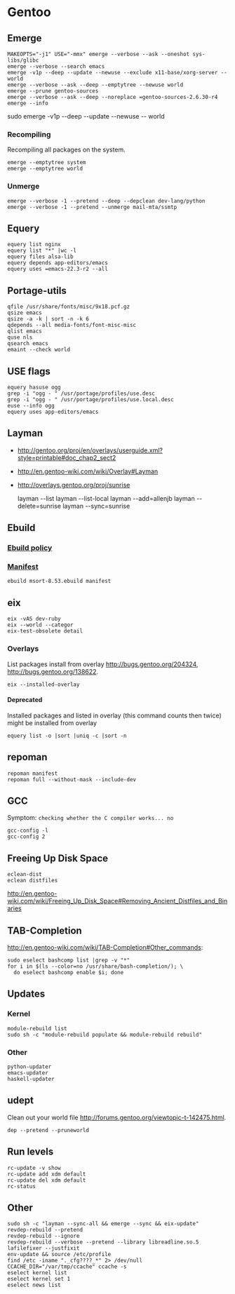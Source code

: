 <!-- -*- coding: utf-8-unix; -*-
     Danil Kutkevich's reference cards <http://kutkevich.org/rc>.
     Copyright (C) 2007, 2008, 2009, 2010 Danil Kutkevich <danil@kutkevich.org>

     This reference cards is licensed under the Creative Commons
     Attribution-Share Alike 3.0 Unported License. To view a copy of this
     license, see the COPYING file or visit
     <http://creativecommons.org/licenses/by-sa/3.0/> or send a letter to
     Creative Commons, 171 Second Street, Suite 300, San Francisco,
     California, 94105, USA. -->

Gentoo
======

Emerge
------

    MAKEOPTS="-j1" USE="-mmx" emerge --verbose --ask --oneshot sys-libs/glibc
    emerge --verbose --search emacs
    emerge -v1p --deep --update --newuse --exclude x11-base/xorg-server -- world
    emerge --verbose --ask --deep --emptytree --newuse world
    emerge --prune gentoo-sources
    emerge --verbose --ask --deep --noreplace =gentoo-sources-2.6.30-r4
    emerge --info

sudo emerge -v1p --deep --update --newuse   -- world

### Recompiling

Recompiling all packages on the system.

    emerge --emptytree system
    emerge --emptytree world

### Unmerge

    emerge --verbose -1 --pretend --deep --depclean dev-lang/python
    emerge --verbose -1 --pretend --unmerge mail-mta/ssmtp

Equery
-----

    equery list nginx
    equery list "*" |wc -l
    equery files alsa-lib
    equery depends app-editors/emacs
    equery uses =emacs-22.3-r2 --all

Portage-utils
-------------

    qfile /usr/share/fonts/misc/9x18.pcf.gz
    qsize emacs
    qsize -a -k | sort -n -k 6
    qdepends --all media-fonts/font-misc-misc
    qlist emacs
    quse nls
    qsearch emacs
    emaint --check world

USE flags
---------

    equery hasuse ogg
    grep -i "ogg - " /usr/portage/profiles/use.desc
    grep -i "ogg - " /usr/portage/profiles/use.local.desc
    euse --info ogg
    equery uses app-editors/emacs

Layman
------

* <http://gentoo.org/proj/en/overlays/userguide.xml?style=printable#doc_chap2_sect2>
* <http://en.gentoo-wiki.com/wiki/Overlay#Layman>
* <http://overlays.gentoo.org/proj/sunrise>

    layman --list
    layman --list-local
    layman --add=allenjb
    layman --delete=sunrise
    layman --sync=sunrise

Ebuild
------

### [Ebuild policy][]

[Ebuild policy]: <http://gentoo.org/proj/en/devrel/handbook/handbook.xml?style=printable&part=3&chap=1>

### [Manifest][]

[Manifest]: <http://devmanual.gentoo.org/general-concepts/manifest/index.html>

    ebuild msort-8.53.ebuild manifest

eix
---

    eix -vAS dev-ruby
    eix --world --categor
    eix-test-obsolete detail

### Overlays

List packages install from overlay <http://bugs.gentoo.org/204324>,
<http://bugs.gentoo.org/138622>.

    eix --installed-overlay

#### Deprecated

Installed packages and listed in overlay (this command counts then
twice) might be installed from overlay

    equery list -o |sort |uniq -c |sort -n

repoman
-------

    repoman manifest
    repoman full --without-mask --include-dev

GCC
---

Symptom: `checking whether the C compiler works... no`

    gcc-config -l
    gcc-config 2

Freeing Up Disk Space
---------------------

    eclean-dist
    eclean distfiles

<http://en.gentoo-wiki.com/wiki/Freeing_Up_Disk_Space#Removing_Ancient_Distfiles_and_Binaries>

TAB-Completion
--------------

<http://en.gentoo-wiki.com/wiki/TAB-Completion#Other_commands>:

    sudo eselect bashcomp list |grep -v "*"
    for i in $(ls --color=no /usr/share/bash-completion/); \
      do eselect bashcomp enable $i; done

Updates
-------

### Kernel

    module-rebuild list
    sudo sh -c "module-rebuild populate && module-rebuild rebuild"

### Other

    python-updater
    emacs-updater
    haskell-updater

udept
-----

Clean out your world file
<http://forums.gentoo.org/viewtopic-t-142475.html>.

    dep --pretend --pruneworld

Run levels
----------

    rc-update -v show
    rc-update add xdm default
    rc-update del xdm default
    rc-status

Other
-----

    sudo sh -c "layman --sync-all && emerge --sync && eix-update"
    revdep-rebuild --pretend
    revdep-rebuild --ignore
    revdep-rebuild --verbose --pretend --library libreadline.so.5
    lafilefixer --justfixit
    env-update && source /etc/profile
    find /etc -iname "._cfg????_*" 2> /dev/null
    CCACHE_DIR="/var/tmp/ccache" ccache -s
    eselect kernel list
    eselect kernel set 1
    eselect news list

<!-- Created: 10 Jul 2009. -->

